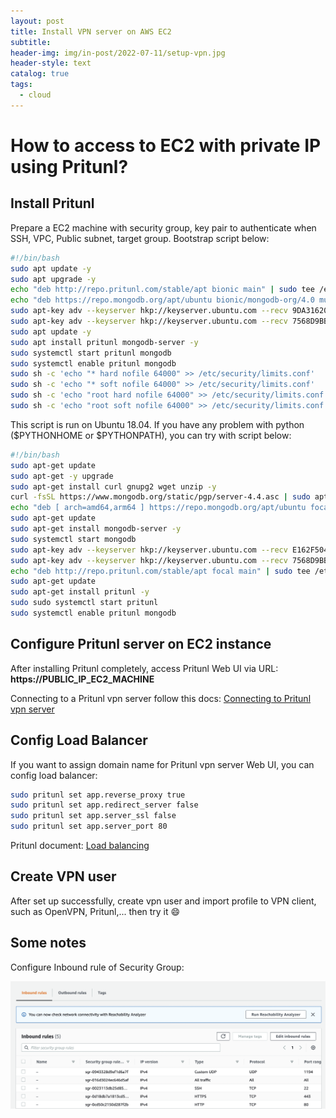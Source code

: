 ```yaml
---
layout: post
title: Install VPN server on AWS EC2
subtitle: 
header-img: img/in-post/2022-07-11/setup-vpn.jpg
header-style: text
catalog: true
tags:
  - cloud
---
```


# How to access to EC2 with private IP using Pritunl?

## Install Pritunl
Prepare a EC2 machine with security group, key pair to authenticate when SSH, VPC, Public subnet, target group.
Bootstrap script below:

```bash
#!/bin/bash
sudo apt update -y
sudo apt upgrade -y
echo "deb http://repo.pritunl.com/stable/apt bionic main" | sudo tee /etc/apt/sources.list.d/pritunl.list
echo "deb https://repo.mongodb.org/apt/ubuntu bionic/mongodb-org/4.0 multiverse" | sudo tee /etc/apt/sources.list.d/mongodb-org-4.0.list
sudo apt-key adv --keyserver hkp://keyserver.ubuntu.com --recv 9DA31620334BD75D9DCB49F368818C72E52529D4
sudo apt-key adv --keyserver hkp://keyserver.ubuntu.com --recv 7568D9BB55FF9E5287D586017AE645C0CF8E292A
sudo apt update -y
sudo apt install pritunl mongodb-server -y
sudo systemctl start pritunl mongodb
sudo systemctl enable pritunl mongodb
sudo sh -c 'echo "* hard nofile 64000" >> /etc/security/limits.conf'
sudo sh -c 'echo "* soft nofile 64000" >> /etc/security/limits.conf'
sudo sh -c 'echo "root hard nofile 64000" >> /etc/security/limits.conf'
sudo sh -c 'echo "root soft nofile 64000" >> /etc/security/limits.conf'
```

This script is run on Ubuntu 18.04. If you have any problem with python ($PYTHONHOME or $PYTHONPATH), you can try with script below:

```bash
#!/bin/bash
sudo apt-get update
sudo apt-get -y upgrade
sudo apt-get install curl gnupg2 wget unzip -y
curl -fsSL https://www.mongodb.org/static/pgp/server-4.4.asc | sudo apt-key add -
echo "deb [ arch=amd64,arm64 ] https://repo.mongodb.org/apt/ubuntu focal/mongodb-org/4.4 multiverse" | sudo tee /etc/apt/sources.list.d/mongodb-org-4.4.list
sudo apt-get update
sudo apt-get install mongodb-server -y
sudo systemctl start mongodb
sudo apt-key adv --keyserver hkp://keyserver.ubuntu.com --recv E162F504A20CDF15827F718D4B7C549A058F8B6B
sudo apt-key adv --keyserver hkp://keyserver.ubuntu.com --recv 7568D9BB55FF9E5287D586017AE645C0CF8E292A
echo "deb http://repo.pritunl.com/stable/apt focal main" | sudo tee /etc/apt/sources.list.d/pritunl.list
sudo apt-get update
sudo apt-get install pritunl -y
sudo sudo systemctl start pritunl
sudo systemctl enable pritunl mongodb
```

## Configure Pritunl server on EC2 instance
After installing Pritunl completely, access Pritunl Web UI via URL: <b>https://PUBLIC_IP_EC2_MACHINE</b>

Connecting to a Pritunl vpn server follow this docs: [Connecting to Pritunl vpn server](https://docs.pritunl.com/docs/connecting)

## Config Load Balancer
If you want to assign domain name for Pritunl vpn server Web UI, you can config load balancer:

```bash
sudo pritunl set app.reverse_proxy true
sudo pritunl set app.redirect_server false
sudo pritunl set app.server_ssl false
sudo pritunl set app.server_port 80
```

Pritunl document: [Load balancing](https://docs.pritunl.com/docs/load-balancing)

## Create VPN user

After set up successfully, create vpn user and import profile to VPN client, such as OpenVPN, Pritunl,... then try it :smile:

## Some notes

Configure Inbound rule of Security Group:

![Configure security group](/img/in-post/2022-07-11/security-group.png)